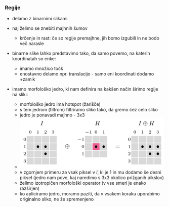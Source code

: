 ### Regije
- delamo z binarnimi slikami
- naj želimo se znebiti majhnih šumov
	- krčenje in rast: če so regije premajhne, jih bomo izgubili in ne bodo več narasle
- binarne slike lahko predstavimo tako, da samo povemo, na katerih koordinatah so enke:
	- imamo množico točk
	- enostavno delamo npr. translacijo - samo eni koordinati dodamo +zamik

- imamo morfološko jedro, ki nam definira na kakšen način širimo regije na sliki:
	- morfološko jedro ima hotspot (žarišče)
	- s tem jedrom (filtrom) filtriramo sliko tako, da gremo čez celo sliko
	- jedro je ponavadi majhno - 3x3
	- ![500](../../Images4/Pasted%20image%2020251017084959.png)
	- v zgornjem primeru za vsak piksel v $I$, ki je 1 in mu dodamo še desni piksel (jedro nam pove, kaj naredimo s 3x3 okolico prižganih pikslov)
	- želimo izotropičen morfološki operator (v vse smeri je enako razširjen)
	- ko apliciramo jedro, moramo paziti, da v vsakem koraku uporabimo originalno sliko, ne že spremenjeno